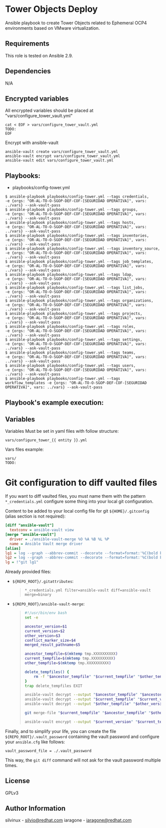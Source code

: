 Tower Objects Deploy
=========

Ansible playbook to create Tower Objects related to Ephemeral OCP4 environments based on VMware virtualization.

Requirements
------------

This role is tested on Ansible 2.9.

Dependencies
------------
N/A

Encrypted variables
----------------
All encrypted variables should be placed at "vars/configure_tower_vault.yml"

```
cat < EOF > vars/configure_tower_vault.yml
TODO:
EOF
```

Encrypt with ansible-vault
```
ansible-vault create vars/configure_tower_vault.yml
ansible-vault encrypt vars/configure_tower_vault.yml
ansible-vault edit vars/configure_tower_vault.yml
```

Playbooks:
-----------------

- playbooks/config-tower.yml
```
$ ansible-playbook playbooks/config-tower.yml --tags credentials,       -e {orgs: "OR-AL-TO-O-SGOP-DEF-COF-[SEGURIDAD OPERATIVA]", vars: ../vars} --ask-vault-pass
$ ansible-playbook playbooks/config-tower.yml --tags groups,            -e {orgs: "OR-AL-TO-O-SGOP-DEF-COF-[SEGURIDAD OPERATIVA]", vars: ../vars} --ask-vault-pass
$ ansible-playbook playbooks/config-tower.yml --tags hosts,             -e {orgs: "OR-AL-TO-O-SGOP-DEF-COF-[SEGURIDAD OPERATIVA]", vars: ../vars} --ask-vault-pass
$ ansible-playbook playbooks/config-tower.yml --tags inventories,       -e {orgs: "OR-AL-TO-O-SGOP-DEF-COF-[SEGURIDAD OPERATIVA]", vars: ../vars} --ask-vault-pass
$ ansible-playbook playbooks/config-tower.yml --tags inventory_source,  -e {orgs: "OR-AL-TO-O-SGOP-DEF-COF-[SEGURIDAD OPERATIVA]", vars: ../vars} --ask-vault-pass
$ ansible-playbook playbooks/config-tower.yml --tags job_templates,     -e {orgs: "OR-AL-TO-O-SGOP-DEF-COF-[SEGURIDAD OPERATIVA]", vars: ../vars} --ask-vault-pass
$ ansible-playbook playbooks/config-tower.yml --tags ldap,              -e {orgs: "OR-AL-TO-O-SGOP-DEF-COF-[SEGURIDAD OPERATIVA]", vars: ../vars} --ask-vault-pass
$ ansible-playbook playbooks/config-tower.yml --tags list_jobs,         -e {orgs: "OR-AL-TO-O-SGOP-DEF-COF-[SEGURIDAD OPERATIVA]", vars: ../vars} --ask-vault-pass
$ ansible-playbook playbooks/config-tower.yml --tags organizations,     -e {orgs: "OR-AL-TO-O-SGOP-DEF-COF-[SEGURIDAD OPERATIVA]", vars: ../vars} --ask-vault-pass
$ ansible-playbook playbooks/config-tower.yml --tags projects,          -e {orgs: "OR-AL-TO-O-SGOP-DEF-COF-[SEGURIDAD OPERATIVA]", vars: ../vars} --ask-vault-pass
$ ansible-playbook playbooks/config-tower.yml --tags roles,             -e {orgs: "OR-AL-TO-O-SGOP-DEF-COF-[SEGURIDAD OPERATIVA]", vars: ../vars} --ask-vault-pass
$ ansible-playbook playbooks/config-tower.yml --tags settings,          -e {orgs: "OR-AL-TO-O-SGOP-DEF-COF-[SEGURIDAD OPERATIVA]", vars: ../vars} --ask-vault-pass
$ ansible-playbook playbooks/config-tower.yml --tags teams,             -e {orgs: "OR-AL-TO-O-SGOP-DEF-COF-[SEGURIDAD OPERATIVA]", vars: ../vars} --ask-vault-pass
$ ansible-playbook playbooks/config-tower.yml --tags users,             -e {orgs: "OR-AL-TO-O-SGOP-DEF-COF-[SEGURIDAD OPERATIVA]", vars: ../vars} --ask-vault-pass
$ ansible-playbook playbooks/config-tower.yml --tags workflow_templates -e {orgs: "OR-AL-TO-O-SGOP-DEF-COF-[SEGURIDAD OPERATIVA]", vars: ../vars} --ask-vault-pass

```

Playbook's example execution:
----------------------------

Variables
----------

Variables Must be set in yaml files with follow structure:

```
vars/configure_tower_{{ entity }}.yml
```

Vars files example:
```
vars/
TODO:
```

Git configuration to diff vaulted files
=========

If you want to diff vaulted files, you must name them with the pattern `*_credentials.yml` configure some thing into your local git configuration.

Content to be added to your local config file for git `${HOME}/.gitconfig` (alias section is not required):
```ini
[diff "ansible-vault"]
  textconv = ansible-vault view
[merge "ansible-vault"]
  driver = ./ansible-vault-merge %O %A %B %L %P
  name = Ansible Vault merge driver
[alias]
lg1 = log --graph --abbrev-commit --decorate --format=format:'%C(bold blue)%h%C(reset) - %C(bold green)(%ar)%C(reset) %C(white)%s%C(reset) %C(dim white)- %an%C(reset)%C(bold yellow)%d%C(reset)' --all
lg2 = log --graph --abbrev-commit --decorate --format=format:'%C(bold blue)%h%C(reset) - %C(bold cyan)%aD%C(reset) %C(bold green)(%ar)%C(reset)%C(bold yellow)%d%C(reset)%n''          %C(white)%s%C(reset) %C(dim white)- %an%C(reset)' --all
lg = !"git lg1"
```

Already provided files:

- `${REPO_ROOT}/.gitattributes`:
  > ```
  > *_credentials.yml filter=ansible-vault diff=ansible-vault merge=binary
  > ```

- `${REPO_ROOT}/ansible-vault-merge`:
  > ```bash
  > #!/usr/bin/env bash
  > set -e
  >
  > ancestor_version=$1
  > current_version=$2
  > other_version=$3
  > conflict_marker_size=$4
  > merged_result_pathname=$5
  >
  > ancestor_tempfile=$(mktemp tmp.XXXXXXXXXX)
  > current_tempfile=$(mktemp tmp.XXXXXXXXXX)
  > other_tempfile=$(mktemp tmp.XXXXXXXXXX)
  >
  > delete_tempfiles() {
  >     rm -f "$ancestor_tempfile" "$current_tempfile" "$other_tempfile"
  > }
  > trap delete_tempfiles EXIT
  >
  > ansible-vault decrypt --output "$ancestor_tempfile" "$ancestor_version"
  > ansible-vault decrypt --output "$current_tempfile" "$current_version"
  > ansible-vault decrypt --output "$other_tempfile" "$other_version"
  >
  > git merge-file "$current_tempfile" "$ancestor_tempfile" "$other_tempfile"
  >
  > ansible-vault encrypt --output "$current_version" "$current_tempfile"
  > ```

Finally, and to simplify your life, you can create the file `${REPO_ROOT}/.vault_password` containing the vault password and configure your `ansible.cfg` like follows:
```
vault_password_file = ./.vault_password
```
This way, the `git diff` command will not ask for the vault password multiple times.

License
-------

GPLv3

Author Information
------------------
silvinux - silvio@redhat.com
iaragone - iaragone@redhat.com

